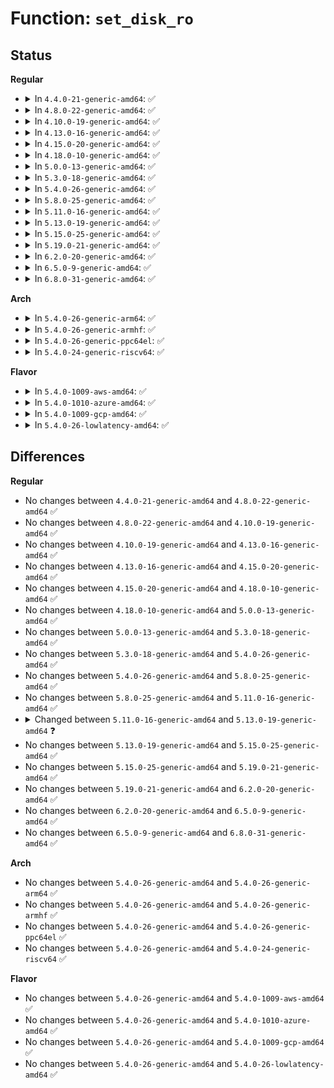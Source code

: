 # Function: <code>set_disk_ro</code>

## Status
<b>Regular</b>
<ul>
<li>
<details>
<summary>In <code>4.4.0-21-generic-amd64</code>: ✅</summary>

```c
void set_disk_ro(struct gendisk * disk, int flag)
```

```json
{
  "name": "set_disk_ro",
  "collision_type": "Unique Global",
  "inline_type": "No",
  "funcs": [
    {
      "addr": 18446744071582817520,
      "name": "set_disk_ro",
      "external": true,
      "loc": "block/genhd.c:1351",
      "file": "block/genhd.c",
      "inline": "seen, unknown",
      "caller_inline": [],
      "caller_func": [
        "drivers/block/virtio_blk.c:virtblk_probe",
        "drivers/block/xen-blkfront.c:xlvbd_alloc_gendisk",
        "drivers/nvdimm/bus.c:nvdimm_revalidate_disk",
        "drivers/scsi/sd.c:sd_revalidate_disk",
        "drivers/scsi/sd.c:sd_revalidate_disk",
        "drivers/md/md.c:restart_array",
        "drivers/md/md.c:md_set_readonly",
        "drivers/md/md.c:do_md_stop",
        "drivers/md/md.c:array_state_store",
        "drivers/md/md.c:array_state_store",
        "drivers/md/md.c:array_state_store",
        "drivers/md/md.c:md_ioctl",
        "drivers/md/dm-ioctl.c:dev_suspend",
        "drivers/md/dm-ioctl.c:dev_suspend"
      ]
    }
  ],
  "symbols": [
    {
      "addr": 18446744071582817520,
      "name": "set_disk_ro",
      "section": ".text",
      "bind": "STB_GLOBAL",
      "size": 221
    }
  ]
}
```
</details>
</li>
<li>
<details>
<summary>In <code>4.8.0-22-generic-amd64</code>: ✅</summary>

```c
void set_disk_ro(struct gendisk * disk, int flag)
```

```json
{
  "name": "set_disk_ro",
  "collision_type": "Unique Global",
  "inline_type": "No",
  "funcs": [
    {
      "addr": 18446744071583096672,
      "name": "set_disk_ro",
      "external": true,
      "loc": "block/genhd.c:1380",
      "file": "block/genhd.c",
      "inline": "seen, unknown",
      "caller_inline": [],
      "caller_func": [
        "drivers/block/virtio_blk.c:virtblk_probe",
        "drivers/block/xen-blkfront.c:xlvbd_alloc_gendisk",
        "drivers/nvdimm/bus.c:nvdimm_revalidate_disk",
        "drivers/scsi/sd.c:sd_revalidate_disk",
        "drivers/scsi/sd.c:sd_revalidate_disk",
        "drivers/md/md.c:md_ioctl",
        "drivers/md/md.c:do_md_stop",
        "drivers/md/md.c:md_set_readonly",
        "drivers/md/md.c:restart_array",
        "drivers/md/md.c:array_state_store",
        "drivers/md/md.c:array_state_store",
        "drivers/md/md.c:array_state_store",
        "drivers/md/dm-ioctl.c:dev_suspend",
        "drivers/md/dm-ioctl.c:dev_suspend"
      ]
    }
  ],
  "symbols": [
    {
      "addr": 18446744071583096672,
      "name": "set_disk_ro",
      "section": ".text",
      "bind": "STB_GLOBAL",
      "size": 221
    }
  ]
}
```
</details>
</li>
<li>
<details>
<summary>In <code>4.10.0-19-generic-amd64</code>: ✅</summary>

```c
void set_disk_ro(struct gendisk * disk, int flag)
```

```json
{
  "name": "set_disk_ro",
  "collision_type": "Unique Global",
  "inline_type": "No",
  "funcs": [
    {
      "addr": 18446744071583208176,
      "name": "set_disk_ro",
      "external": true,
      "loc": "block/genhd.c:1380",
      "file": "block/genhd.c",
      "inline": "seen, unknown",
      "caller_inline": [],
      "caller_func": [
        "drivers/block/xen-blkfront.c:xlvbd_alloc_gendisk",
        "drivers/nvdimm/bus.c:nvdimm_revalidate_disk",
        "drivers/scsi/sd.c:sd_revalidate_disk",
        "drivers/scsi/sd.c:sd_revalidate_disk",
        "drivers/md/md.c:md_ioctl",
        "drivers/md/md.c:do_md_stop",
        "drivers/md/md.c:md_set_readonly",
        "drivers/md/md.c:restart_array",
        "drivers/md/md.c:array_state_store",
        "drivers/md/md.c:array_state_store",
        "drivers/md/md.c:array_state_store",
        "drivers/md/dm-ioctl.c:dev_suspend",
        "drivers/md/dm-ioctl.c:dev_suspend"
      ]
    }
  ],
  "symbols": [
    {
      "addr": 18446744071583208176,
      "name": "set_disk_ro",
      "section": ".text",
      "bind": "STB_GLOBAL",
      "size": 221
    }
  ]
}
```
</details>
</li>
<li>
<details>
<summary>In <code>4.13.0-16-generic-amd64</code>: ✅</summary>

```c
void set_disk_ro(struct gendisk * disk, int flag)
```

```json
{
  "name": "set_disk_ro",
  "collision_type": "Unique Global",
  "inline_type": "No",
  "funcs": [
    {
      "addr": 18446744071583266336,
      "name": "set_disk_ro",
      "external": true,
      "loc": "block/genhd.c:1403",
      "file": "block/genhd.c",
      "inline": "seen, unknown",
      "caller_inline": [],
      "caller_func": [
        "drivers/block/xen-blkfront.c:xlvbd_alloc_gendisk",
        "drivers/nvdimm/bus.c:nvdimm_revalidate_disk",
        "drivers/scsi/sd.c:sd_revalidate_disk",
        "drivers/scsi/sd.c:sd_revalidate_disk",
        "drivers/md/md.c:md_ioctl",
        "drivers/md/md.c:do_md_stop",
        "drivers/md/md.c:md_set_readonly",
        "drivers/md/md.c:restart_array",
        "drivers/md/md.c:md_run",
        "drivers/md/md.c:array_state_store",
        "drivers/md/md.c:array_state_store",
        "drivers/md/md.c:array_state_store",
        "drivers/md/dm-ioctl.c:dev_suspend",
        "drivers/md/dm-ioctl.c:dev_suspend"
      ]
    }
  ],
  "symbols": [
    {
      "addr": 18446744071583266336,
      "name": "set_disk_ro",
      "section": ".text",
      "bind": "STB_GLOBAL",
      "size": 226
    }
  ]
}
```
</details>
</li>
<li>
<details>
<summary>In <code>4.15.0-20-generic-amd64</code>: ✅</summary>

```c
void set_disk_ro(struct gendisk * disk, int flag)
```

```json
{
  "name": "set_disk_ro",
  "collision_type": "Unique Global",
  "inline_type": "No",
  "funcs": [
    {
      "addr": 18446744071583446016,
      "name": "set_disk_ro",
      "external": true,
      "loc": "block/genhd.c:1487",
      "file": "block/genhd.c",
      "inline": "seen, unknown",
      "caller_inline": [],
      "caller_func": [
        "drivers/block/xen-blkfront.c:xlvbd_alloc_gendisk",
        "drivers/nvdimm/bus.c:nvdimm_revalidate_disk",
        "drivers/scsi/sd.c:sd_revalidate_disk",
        "drivers/scsi/sd.c:sd_revalidate_disk",
        "drivers/md/md.c:md_ioctl",
        "drivers/md/md.c:do_md_stop",
        "drivers/md/md.c:md_set_readonly",
        "drivers/md/md.c:restart_array",
        "drivers/md/md.c:md_run",
        "drivers/md/md.c:array_state_store",
        "drivers/md/md.c:array_state_store",
        "drivers/md/md.c:array_state_store",
        "drivers/md/dm-ioctl.c:dev_suspend",
        "drivers/md/dm-ioctl.c:dev_suspend"
      ]
    }
  ],
  "symbols": [
    {
      "addr": 18446744071583446016,
      "name": "set_disk_ro",
      "section": ".text",
      "bind": "STB_GLOBAL",
      "size": 226
    }
  ]
}
```
</details>
</li>
<li>
<details>
<summary>In <code>4.18.0-10-generic-amd64</code>: ✅</summary>

```c
void set_disk_ro(struct gendisk * disk, int flag)
```

```json
{
  "name": "set_disk_ro",
  "collision_type": "Unique Global",
  "inline_type": "No",
  "funcs": [
    {
      "addr": 18446744071583657248,
      "name": "set_disk_ro",
      "external": true,
      "loc": "block/genhd.c:1522",
      "file": "block/genhd.c",
      "inline": "seen, unknown",
      "caller_inline": [],
      "caller_func": [
        "drivers/block/xen-blkfront.c:xlvbd_alloc_gendisk",
        "drivers/nvdimm/bus.c:nvdimm_revalidate_disk",
        "drivers/scsi/sd.c:sd_revalidate_disk",
        "drivers/scsi/sd.c:sd_revalidate_disk",
        "drivers/md/md.c:md_ioctl",
        "drivers/md/md.c:do_md_stop",
        "drivers/md/md.c:md_set_readonly",
        "drivers/md/md.c:restart_array",
        "drivers/md/md.c:md_run",
        "drivers/md/md.c:array_state_store",
        "drivers/md/md.c:array_state_store",
        "drivers/md/md.c:array_state_store",
        "drivers/md/dm-ioctl.c:dev_suspend",
        "drivers/md/dm-ioctl.c:dev_suspend"
      ]
    }
  ],
  "symbols": [
    {
      "addr": 18446744071583657248,
      "name": "set_disk_ro",
      "section": ".text",
      "bind": "STB_GLOBAL",
      "size": 226
    }
  ]
}
```
</details>
</li>
<li>
<details>
<summary>In <code>5.0.0-13-generic-amd64</code>: ✅</summary>

```c
void set_disk_ro(struct gendisk * disk, int flag)
```

```json
{
  "name": "set_disk_ro",
  "collision_type": "Unique Global",
  "inline_type": "No",
  "funcs": [
    {
      "addr": 18446744071583763520,
      "name": "set_disk_ro",
      "external": true,
      "loc": "block/genhd.c:1547",
      "file": "block/genhd.c",
      "inline": "seen, unknown",
      "caller_inline": [],
      "caller_func": [
        "drivers/block/xen-blkfront.c:xlvbd_alloc_gendisk",
        "drivers/nvdimm/bus.c:nvdimm_revalidate_disk",
        "drivers/scsi/sd.c:sd_revalidate_disk",
        "drivers/scsi/sd.c:sd_revalidate_disk",
        "drivers/md/md.c:md_ioctl",
        "drivers/md/md.c:do_md_stop",
        "drivers/md/md.c:md_set_readonly",
        "drivers/md/md.c:restart_array",
        "drivers/md/md.c:md_run",
        "drivers/md/md.c:array_state_store",
        "drivers/md/md.c:array_state_store",
        "drivers/md/md.c:array_state_store",
        "drivers/md/dm-ioctl.c:dev_suspend",
        "drivers/md/dm-ioctl.c:dev_suspend"
      ]
    }
  ],
  "symbols": [
    {
      "addr": 18446744071583763520,
      "name": "set_disk_ro",
      "section": ".text",
      "bind": "STB_GLOBAL",
      "size": 226
    }
  ]
}
```
</details>
</li>
<li>
<details>
<summary>In <code>5.3.0-18-generic-amd64</code>: ✅</summary>

```c
void set_disk_ro(struct gendisk * disk, int flag)
```

```json
{
  "name": "set_disk_ro",
  "collision_type": "Unique Global",
  "inline_type": "No",
  "funcs": [
    {
      "addr": 18446744071583953008,
      "name": "set_disk_ro",
      "external": true,
      "loc": "block/genhd.c:1568",
      "file": "block/genhd.c",
      "inline": "seen, unknown",
      "caller_inline": [],
      "caller_func": [
        "drivers/block/xen-blkfront.c:xlvbd_alloc_gendisk",
        "drivers/nvdimm/bus.c:nvdimm_revalidate_disk",
        "drivers/scsi/sd.c:sd_revalidate_disk",
        "drivers/scsi/sd.c:sd_revalidate_disk",
        "drivers/md/md.c:md_ioctl",
        "drivers/md/md.c:do_md_stop",
        "drivers/md/md.c:md_set_readonly",
        "drivers/md/md.c:restart_array",
        "drivers/md/md.c:md_run",
        "drivers/md/md.c:array_state_store",
        "drivers/md/md.c:array_state_store",
        "drivers/md/md.c:array_state_store",
        "drivers/md/dm-ioctl.c:dev_suspend",
        "drivers/md/dm-ioctl.c:dev_suspend",
        "drivers/md/dm-ioctl.c:dm_early_create"
      ]
    }
  ],
  "symbols": [
    {
      "addr": 18446744071583953008,
      "name": "set_disk_ro",
      "section": ".text",
      "bind": "STB_GLOBAL",
      "size": 223
    }
  ]
}
```
</details>
</li>
<li>
<details>
<summary>In <code>5.4.0-26-generic-amd64</code>: ✅</summary>

```c
void set_disk_ro(struct gendisk * disk, int flag)
```

```json
{
  "name": "set_disk_ro",
  "collision_type": "Unique Global",
  "inline_type": "No",
  "funcs": [
    {
      "addr": 18446744071584056480,
      "name": "set_disk_ro",
      "external": true,
      "loc": "block/genhd.c:1577",
      "file": "block/genhd.c",
      "inline": "seen, unknown",
      "caller_inline": [],
      "caller_func": [
        "drivers/block/xen-blkfront.c:xlvbd_alloc_gendisk",
        "drivers/nvdimm/bus.c:nvdimm_revalidate_disk",
        "drivers/scsi/sd.c:sd_revalidate_disk",
        "drivers/scsi/sd.c:sd_revalidate_disk",
        "drivers/md/md.c:md_ioctl",
        "drivers/md/md.c:do_md_stop",
        "drivers/md/md.c:md_set_readonly",
        "drivers/md/md.c:restart_array",
        "drivers/md/md.c:md_run",
        "drivers/md/md.c:array_state_store",
        "drivers/md/md.c:array_state_store",
        "drivers/md/md.c:array_state_store",
        "drivers/md/dm-ioctl.c:dev_suspend",
        "drivers/md/dm-ioctl.c:dev_suspend",
        "drivers/md/dm-ioctl.c:dm_early_create"
      ]
    }
  ],
  "symbols": [
    {
      "addr": 18446744071584056480,
      "name": "set_disk_ro",
      "section": ".text",
      "bind": "STB_GLOBAL",
      "size": 223
    }
  ]
}
```
</details>
</li>
<li>
<details>
<summary>In <code>5.8.0-25-generic-amd64</code>: ✅</summary>

```c
void set_disk_ro(struct gendisk * disk, int flag)
```

```json
{
  "name": "set_disk_ro",
  "collision_type": "Unique Global",
  "inline_type": "No",
  "funcs": [
    {
      "addr": 18446744071584451872,
      "name": "set_disk_ro",
      "external": true,
      "loc": "block/genhd.c:1790",
      "file": "block/genhd.c",
      "inline": "seen, unknown",
      "caller_inline": [],
      "caller_func": [
        "drivers/block/xen-blkfront.c:xlvbd_alloc_gendisk",
        "drivers/nvdimm/bus.c:nvdimm_revalidate_disk",
        "drivers/scsi/sd.c:sd_read_write_protect_flag",
        "drivers/scsi/sd.c:sd_read_write_protect_flag",
        "drivers/md/md.c:md_ioctl",
        "drivers/md/md.c:do_md_stop",
        "drivers/md/md.c:md_set_readonly",
        "drivers/md/md.c:restart_array",
        "drivers/md/md.c:md_run",
        "drivers/md/md.c:array_state_store",
        "drivers/md/md.c:array_state_store",
        "drivers/md/md.c:array_state_store",
        "drivers/md/dm-ioctl.c:do_resume",
        "drivers/md/dm-ioctl.c:do_resume",
        "drivers/md/dm-ioctl.c:dm_early_create"
      ]
    }
  ],
  "symbols": [
    {
      "addr": 18446744071584451872,
      "name": "set_disk_ro",
      "section": ".text",
      "bind": "STB_GLOBAL",
      "size": 226
    }
  ]
}
```
</details>
</li>
<li>
<details>
<summary>In <code>5.11.0-16-generic-amd64</code>: ✅</summary>

```c
void set_disk_ro(struct gendisk * disk, int flag)
```

```json
{
  "name": "set_disk_ro",
  "collision_type": "Unique Global",
  "inline_type": "No",
  "funcs": [
    {
      "addr": 18446744071584572160,
      "name": "set_disk_ro",
      "external": true,
      "loc": "block/genhd.c:1640",
      "file": "block/genhd.c",
      "inline": "seen, unknown",
      "caller_inline": [],
      "caller_func": [
        "drivers/block/loop.c:loop_configure",
        "drivers/block/xen-blkfront.c:xlvbd_alloc_gendisk",
        "drivers/nvdimm/bus.c:nvdimm_check_and_set_ro",
        "drivers/scsi/sd.c:sd_read_write_protect_flag",
        "drivers/scsi/sd.c:sd_read_write_protect_flag",
        "drivers/md/md.c:do_md_stop",
        "drivers/md/md.c:md_set_readonly",
        "drivers/md/md.c:restart_array",
        "drivers/md/md.c:md_run",
        "drivers/md/md.c:array_state_store",
        "drivers/md/md.c:array_state_store",
        "drivers/md/md.c:array_state_store",
        "drivers/md/dm-ioctl.c:do_resume",
        "drivers/md/dm-ioctl.c:do_resume",
        "drivers/md/dm-ioctl.c:dm_early_create"
      ]
    }
  ],
  "symbols": [
    {
      "addr": 18446744071584572160,
      "name": "set_disk_ro",
      "section": ".text",
      "bind": "STB_GLOBAL",
      "size": 230
    }
  ]
}
```
</details>
</li>
<li>
<details>
<summary>In <code>5.13.0-19-generic-amd64</code>: ✅</summary>

```c
void set_disk_ro(struct gendisk * disk, bool read_only)
```

```json
{
  "name": "set_disk_ro",
  "collision_type": "Unique Global",
  "inline_type": "No",
  "funcs": [
    {
      "addr": 18446744071584604560,
      "name": "set_disk_ro",
      "external": true,
      "loc": "block/genhd.c:1353",
      "file": "block/genhd.c",
      "inline": "seen, unknown",
      "caller_inline": [],
      "caller_func": [
        "drivers/block/loop.c:loop_configure",
        "drivers/block/xen-blkfront.c:xlvbd_alloc_gendisk",
        "drivers/nvdimm/bus.c:nvdimm_check_and_set_ro",
        "drivers/scsi/sd.c:sd_read_write_protect_flag",
        "drivers/scsi/sd.c:sd_read_write_protect_flag",
        "drivers/md/md.c:do_md_stop",
        "drivers/md/md.c:md_set_readonly",
        "drivers/md/md.c:restart_array",
        "drivers/md/md.c:md_run",
        "drivers/md/md.c:array_state_store",
        "drivers/md/md.c:array_state_store",
        "drivers/md/md.c:array_state_store",
        "drivers/md/dm-ioctl.c:do_resume",
        "drivers/md/dm-ioctl.c:do_resume",
        "drivers/md/dm-ioctl.c:dm_early_create"
      ]
    }
  ],
  "symbols": [
    {
      "addr": 18446744071584604560,
      "name": "set_disk_ro",
      "section": ".text",
      "bind": "STB_GLOBAL",
      "size": 183
    }
  ]
}
```
</details>
</li>
<li>
<details>
<summary>In <code>5.15.0-25-generic-amd64</code>: ✅</summary>

```c
void set_disk_ro(struct gendisk * disk, bool read_only)
```

```json
{
  "name": "set_disk_ro",
  "collision_type": "Unique Global",
  "inline_type": "No",
  "funcs": [
    {
      "addr": 18446744071585020048,
      "name": "set_disk_ro",
      "external": true,
      "loc": "block/genhd.c:1400",
      "file": "block/genhd.c",
      "inline": "seen, unknown",
      "caller_inline": [],
      "caller_func": [
        "drivers/block/loop.c:loop_configure",
        "drivers/block/xen-blkfront.c:xlvbd_alloc_gendisk",
        "drivers/nvdimm/bus.c:nvdimm_check_and_set_ro",
        "drivers/scsi/sd.c:sd_read_write_protect_flag",
        "drivers/scsi/sd.c:sd_read_write_protect_flag",
        "drivers/md/md.c:do_md_stop",
        "drivers/md/md.c:md_set_readonly",
        "drivers/md/md.c:restart_array",
        "drivers/md/md.c:md_run",
        "drivers/md/md.c:array_state_store",
        "drivers/md/md.c:array_state_store",
        "drivers/md/md.c:array_state_store",
        "drivers/md/dm-ioctl.c:do_resume",
        "drivers/md/dm-ioctl.c:do_resume",
        "drivers/md/dm-ioctl.c:dm_early_create"
      ]
    }
  ],
  "symbols": [
    {
      "addr": 18446744071585020048,
      "name": "set_disk_ro",
      "section": ".text",
      "bind": "STB_GLOBAL",
      "size": 183
    }
  ]
}
```
</details>
</li>
<li>
<details>
<summary>In <code>5.19.0-21-generic-amd64</code>: ✅</summary>

```c
void set_disk_ro(struct gendisk * disk, bool read_only)
```

```json
{
  "name": "set_disk_ro",
  "collision_type": "Unique Global",
  "inline_type": "No",
  "funcs": [
    {
      "addr": 18446744071585737456,
      "name": "set_disk_ro",
      "external": true,
      "loc": "block/genhd.c:1466",
      "file": "block/genhd.c",
      "inline": "seen, unknown",
      "caller_inline": [],
      "caller_func": [
        "drivers/block/loop.c:loop_configure",
        "drivers/block/xen-blkfront.c:xlvbd_alloc_gendisk",
        "drivers/nvdimm/bus.c:nvdimm_check_and_set_ro",
        "drivers/scsi/sd.c:sd_read_write_protect_flag",
        "drivers/scsi/sd.c:sd_read_write_protect_flag",
        "drivers/md/md.c:do_md_stop",
        "drivers/md/md.c:md_set_readonly",
        "drivers/md/md.c:restart_array",
        "drivers/md/md.c:md_run",
        "drivers/md/md.c:array_state_store",
        "drivers/md/md.c:array_state_store",
        "drivers/md/md.c:array_state_store",
        "drivers/md/dm-ioctl.c:do_resume",
        "drivers/md/dm-ioctl.c:do_resume",
        "drivers/md/dm-ioctl.c:dm_early_create"
      ]
    }
  ],
  "symbols": [
    {
      "addr": 18446744071585737456,
      "name": "set_disk_ro",
      "section": ".text",
      "bind": "STB_GLOBAL",
      "size": 195
    }
  ]
}
```
</details>
</li>
<li>
<details>
<summary>In <code>6.2.0-20-generic-amd64</code>: ✅</summary>

```c
void set_disk_ro(struct gendisk * disk, bool read_only)
```

```json
{
  "name": "set_disk_ro",
  "collision_type": "Unique Global",
  "inline_type": "No",
  "funcs": [
    {
      "addr": 18446744071586516848,
      "name": "set_disk_ro",
      "external": true,
      "loc": "block/genhd.c:1476",
      "file": "block/genhd.c",
      "inline": "seen, unknown",
      "caller_inline": [],
      "caller_func": [
        "drivers/block/loop.c:loop_configure",
        "drivers/block/xen-blkfront.c:xlvbd_alloc_gendisk",
        "drivers/nvdimm/bus.c:nvdimm_check_and_set_ro",
        "drivers/scsi/sd.c:sd_read_write_protect_flag",
        "drivers/scsi/sd.c:sd_read_write_protect_flag",
        "drivers/md/md.c:do_md_stop",
        "drivers/md/md.c:md_set_readonly",
        "drivers/md/md.c:restart_array",
        "drivers/md/md.c:md_run",
        "drivers/md/md.c:array_state_store",
        "drivers/md/md.c:array_state_store",
        "drivers/md/md.c:array_state_store",
        "drivers/md/dm-ioctl.c:do_resume",
        "drivers/md/dm-ioctl.c:do_resume",
        "drivers/md/dm-ioctl.c:dm_early_create"
      ]
    }
  ],
  "symbols": [
    {
      "addr": 18446744071586516848,
      "name": "set_disk_ro",
      "section": ".text",
      "bind": "STB_GLOBAL",
      "size": 201
    }
  ]
}
```
</details>
</li>
<li>
<details>
<summary>In <code>6.5.0-9-generic-amd64</code>: ✅</summary>

```c
void set_disk_ro(struct gendisk * disk, bool read_only)
```

```json
{
  "name": "set_disk_ro",
  "collision_type": "Unique Global",
  "inline_type": "No",
  "funcs": [
    {
      "addr": 18446744071586764096,
      "name": "set_disk_ro",
      "external": true,
      "loc": "block/genhd.c:1439",
      "file": "block/genhd.c",
      "inline": "seen, unknown",
      "caller_inline": [],
      "caller_func": [
        "drivers/block/loop.c:loop_configure",
        "drivers/block/virtio_blk.c:virtblk_probe",
        "drivers/block/xen-blkfront.c:xlvbd_alloc_gendisk",
        "drivers/nvdimm/bus.c:nvdimm_check_and_set_ro",
        "drivers/scsi/sd.c:sd_read_write_protect_flag",
        "drivers/scsi/sd.c:sd_read_write_protect_flag",
        "drivers/md/md.c:do_md_stop",
        "drivers/md/md.c:md_set_readonly",
        "drivers/md/md.c:restart_array",
        "drivers/md/md.c:md_run",
        "drivers/md/md.c:array_state_store",
        "drivers/md/md.c:array_state_store",
        "drivers/md/md.c:array_state_store",
        "drivers/md/dm-ioctl.c:do_resume",
        "drivers/md/dm-ioctl.c:do_resume",
        "drivers/md/dm-ioctl.c:dm_early_create"
      ]
    }
  ],
  "symbols": [
    {
      "addr": 18446744071586764096,
      "name": "set_disk_ro",
      "section": ".text",
      "bind": "STB_GLOBAL",
      "size": 204
    }
  ]
}
```
</details>
</li>
<li>
<details>
<summary>In <code>6.8.0-31-generic-amd64</code>: ✅</summary>

```c
void set_disk_ro(struct gendisk * disk, bool read_only)
```

```json
{
  "name": "set_disk_ro",
  "collision_type": "Unique Global",
  "inline_type": "No",
  "funcs": [
    {
      "addr": 18446744071587036576,
      "name": "set_disk_ro",
      "external": true,
      "loc": "block/genhd.c:1452",
      "file": "block/genhd.c",
      "inline": "seen, unknown",
      "caller_inline": [],
      "caller_func": [
        "drivers/block/loop.c:loop_configure",
        "drivers/block/virtio_blk.c:virtblk_probe",
        "drivers/block/xen-blkfront.c:xlvbd_alloc_gendisk",
        "drivers/nvdimm/bus.c:nvdimm_check_and_set_ro",
        "drivers/scsi/sd.c:sd_read_write_protect_flag",
        "drivers/scsi/sd.c:sd_read_write_protect_flag",
        "drivers/md/md.c:do_md_stop",
        "drivers/md/md.c:md_set_readonly",
        "drivers/md/md.c:restart_array",
        "drivers/md/md.c:md_run",
        "drivers/md/md.c:array_state_store",
        "drivers/md/md.c:array_state_store",
        "drivers/md/md.c:array_state_store",
        "drivers/md/dm-ioctl.c:do_resume",
        "drivers/md/dm-ioctl.c:do_resume",
        "drivers/md/dm-ioctl.c:dm_early_create"
      ]
    }
  ],
  "symbols": [
    {
      "addr": 18446744071587036576,
      "name": "set_disk_ro",
      "section": ".text",
      "bind": "STB_GLOBAL",
      "size": 204
    }
  ]
}
```
</details>
</li>
</ul>
<b>Arch</b>
<ul>
<li>
<details>
<summary>In <code>5.4.0-26-generic-arm64</code>: ✅</summary>

```c
void set_disk_ro(struct gendisk * disk, int flag)
```

```json
{
  "name": "set_disk_ro",
  "collision_type": "Unique Global",
  "inline_type": "No",
  "funcs": [
    {
      "addr": 18446603336495896552,
      "name": "set_disk_ro",
      "external": true,
      "loc": "block/genhd.c:1577",
      "file": "block/genhd.c",
      "inline": "seen, unknown",
      "caller_inline": [],
      "caller_func": [
        "drivers/block/xen-blkfront.c:xlvbd_alloc_gendisk",
        "drivers/nvdimm/bus.c:nvdimm_revalidate_disk",
        "drivers/scsi/sd.c:sd_revalidate_disk",
        "drivers/scsi/sd.c:sd_revalidate_disk",
        "drivers/md/md.c:md_ioctl",
        "drivers/md/md.c:do_md_stop",
        "drivers/md/md.c:md_set_readonly",
        "drivers/md/md.c:restart_array",
        "drivers/md/md.c:md_run",
        "drivers/md/md.c:array_state_store",
        "drivers/md/md.c:array_state_store",
        "drivers/md/md.c:array_state_store",
        "drivers/md/dm-ioctl.c:dev_suspend",
        "drivers/md/dm-ioctl.c:dev_suspend",
        "drivers/md/dm-ioctl.c:dm_early_create",
        "drivers/mmc/core/block.c:mmc_blk_alloc_req",
        "drivers/mmc/core/block.c:force_ro_store"
      ]
    }
  ],
  "symbols": [
    {
      "addr": 18446603336495896552,
      "name": "set_disk_ro",
      "section": ".text",
      "bind": "STB_GLOBAL",
      "size": 224
    }
  ]
}
```
</details>
</li>
<li>
<details>
<summary>In <code>5.4.0-26-generic-armhf</code>: ✅</summary>

```c
void set_disk_ro(struct gendisk * disk, int flag)
```

```json
{
  "name": "set_disk_ro",
  "collision_type": "Unique Global",
  "inline_type": "No",
  "funcs": [
    {
      "addr": 3229243400,
      "name": "set_disk_ro",
      "external": true,
      "loc": "block/genhd.c:1577",
      "file": "block/genhd.c",
      "inline": "seen, unknown",
      "caller_inline": [],
      "caller_func": [
        "drivers/scsi/sd.c:sd_revalidate_disk",
        "drivers/scsi/sd.c:sd_revalidate_disk",
        "drivers/mtd/mtd_blkdevs.c:add_mtd_blktrans_dev",
        "drivers/md/md.c:md_ioctl",
        "drivers/md/md.c:do_md_stop",
        "drivers/md/md.c:md_set_readonly",
        "drivers/md/md.c:restart_array",
        "drivers/md/md.c:md_run",
        "drivers/md/md.c:array_state_store",
        "drivers/md/md.c:array_state_store",
        "drivers/md/md.c:array_state_store",
        "drivers/md/dm-ioctl.c:dev_suspend",
        "drivers/md/dm-ioctl.c:dev_suspend",
        "drivers/md/dm-ioctl.c:dm_early_create",
        "drivers/mmc/core/block.c:mmc_blk_alloc_req",
        "drivers/mmc/core/block.c:force_ro_store"
      ]
    }
  ],
  "symbols": [
    {
      "addr": 3229243400,
      "name": "set_disk_ro",
      "section": ".text",
      "bind": "STB_GLOBAL",
      "size": 248
    }
  ]
}
```
</details>
</li>
<li>
<details>
<summary>In <code>5.4.0-26-generic-ppc64el</code>: ✅</summary>

```c
void set_disk_ro(struct gendisk * disk, int flag)
```

```json
{
  "name": "set_disk_ro",
  "collision_type": "Unique Global",
  "inline_type": "No",
  "funcs": [
    {
      "addr": 13835058055290102016,
      "name": "set_disk_ro",
      "external": true,
      "loc": "block/genhd.c:1577",
      "file": "block/genhd.c",
      "inline": "seen, unknown",
      "caller_inline": [],
      "caller_func": [
        "drivers/nvdimm/bus.c:nvdimm_revalidate_disk",
        "drivers/scsi/sd.c:sd_revalidate_disk",
        "drivers/scsi/sd.c:sd_revalidate_disk",
        "drivers/md/md.c:md_ioctl",
        "drivers/md/md.c:do_md_stop",
        "drivers/md/md.c:md_set_readonly",
        "drivers/md/md.c:restart_array",
        "drivers/md/md.c:md_run",
        "drivers/md/md.c:array_state_store",
        "drivers/md/md.c:array_state_store",
        "drivers/md/dm-ioctl.c:dev_suspend",
        "drivers/md/dm-ioctl.c:dev_suspend",
        "drivers/md/dm-ioctl.c:dm_early_create"
      ]
    }
  ],
  "symbols": [
    {
      "addr": 13835058055290102016,
      "name": "set_disk_ro",
      "section": ".text",
      "bind": "STB_GLOBAL",
      "size": 300
    }
  ]
}
```
</details>
</li>
<li>
<details>
<summary>In <code>5.4.0-24-generic-riscv64</code>: ✅</summary>

```c
void set_disk_ro(struct gendisk * disk, int flag)
```

```json
{
  "name": "set_disk_ro",
  "collision_type": "Unique Global",
  "inline_type": "No",
  "funcs": [
    {
      "addr": 18446743936275013390,
      "name": "set_disk_ro",
      "external": true,
      "loc": "block/genhd.c:1577",
      "file": "block/genhd.c",
      "inline": "seen, unknown",
      "caller_inline": [],
      "caller_func": [
        "drivers/nvdimm/bus.c:nvdimm_revalidate_disk",
        "drivers/scsi/sd.c:sd_revalidate_disk",
        "drivers/scsi/sd.c:sd_revalidate_disk",
        "drivers/md/md.c:md_ioctl",
        "drivers/md/md.c:do_md_stop",
        "drivers/md/md.c:md_set_readonly",
        "drivers/md/md.c:restart_array",
        "drivers/md/md.c:md_run",
        "drivers/md/md.c:array_state_store",
        "drivers/md/md.c:array_state_store",
        "drivers/md/md.c:array_state_store",
        "drivers/md/dm-ioctl.c:dev_suspend",
        "drivers/md/dm-ioctl.c:dev_suspend",
        "drivers/md/dm-ioctl.c:dm_early_create",
        "drivers/mmc/core/block.c:mmc_blk_alloc_req",
        "drivers/mmc/core/block.c:force_ro_store"
      ]
    }
  ],
  "symbols": [
    {
      "addr": 18446743936275013390,
      "name": "set_disk_ro",
      "section": ".text",
      "bind": "STB_GLOBAL",
      "size": 182
    }
  ]
}
```
</details>
</li>
</ul>
<b>Flavor</b>
<ul>
<li>
<details>
<summary>In <code>5.4.0-1009-aws-amd64</code>: ✅</summary>

```c
void set_disk_ro(struct gendisk * disk, int flag)
```

```json
{
  "name": "set_disk_ro",
  "collision_type": "Unique Global",
  "inline_type": "No",
  "funcs": [
    {
      "addr": 18446744071584025216,
      "name": "set_disk_ro",
      "external": true,
      "loc": "block/genhd.c:1577",
      "file": "block/genhd.c",
      "inline": "seen, unknown",
      "caller_inline": [],
      "caller_func": [
        "drivers/block/xen-blkfront.c:xlvbd_alloc_gendisk",
        "drivers/nvdimm/bus.c:nvdimm_revalidate_disk",
        "drivers/scsi/sd.c:sd_revalidate_disk",
        "drivers/scsi/sd.c:sd_revalidate_disk",
        "drivers/nvme/host/core.c:nvme_update_disk_info",
        "drivers/nvme/host/core.c:nvme_update_disk_info",
        "drivers/md/md.c:md_ioctl",
        "drivers/md/md.c:do_md_stop",
        "drivers/md/md.c:md_set_readonly",
        "drivers/md/md.c:restart_array",
        "drivers/md/md.c:md_run",
        "drivers/md/md.c:array_state_store",
        "drivers/md/md.c:array_state_store",
        "drivers/md/md.c:array_state_store",
        "drivers/md/dm-ioctl.c:dev_suspend",
        "drivers/md/dm-ioctl.c:dev_suspend",
        "drivers/md/dm-ioctl.c:dm_early_create"
      ]
    }
  ],
  "symbols": [
    {
      "addr": 18446744071584025216,
      "name": "set_disk_ro",
      "section": ".text",
      "bind": "STB_GLOBAL",
      "size": 223
    }
  ]
}
```
</details>
</li>
<li>
<details>
<summary>In <code>5.4.0-1010-azure-amd64</code>: ✅</summary>

```c
void set_disk_ro(struct gendisk * disk, int flag)
```

```json
{
  "name": "set_disk_ro",
  "collision_type": "Unique Global",
  "inline_type": "No",
  "funcs": [
    {
      "addr": 18446744071583961024,
      "name": "set_disk_ro",
      "external": true,
      "loc": "block/genhd.c:1577",
      "file": "block/genhd.c",
      "inline": "seen, unknown",
      "caller_inline": [],
      "caller_func": [
        "drivers/nvdimm/bus.c:nvdimm_revalidate_disk",
        "drivers/scsi/sd.c:sd_revalidate_disk",
        "drivers/scsi/sd.c:sd_revalidate_disk",
        "drivers/nvme/host/core.c:nvme_update_disk_info",
        "drivers/nvme/host/core.c:nvme_update_disk_info",
        "drivers/md/md.c:md_ioctl",
        "drivers/md/md.c:do_md_stop",
        "drivers/md/md.c:md_set_readonly",
        "drivers/md/md.c:restart_array",
        "drivers/md/md.c:md_run",
        "drivers/md/md.c:array_state_store",
        "drivers/md/md.c:array_state_store",
        "drivers/md/md.c:array_state_store",
        "drivers/md/dm-ioctl.c:dev_suspend",
        "drivers/md/dm-ioctl.c:dev_suspend",
        "drivers/md/dm-ioctl.c:dm_early_create"
      ]
    }
  ],
  "symbols": [
    {
      "addr": 18446744071583961024,
      "name": "set_disk_ro",
      "section": ".text",
      "bind": "STB_GLOBAL",
      "size": 223
    }
  ]
}
```
</details>
</li>
<li>
<details>
<summary>In <code>5.4.0-1009-gcp-amd64</code>: ✅</summary>

```c
void set_disk_ro(struct gendisk * disk, int flag)
```

```json
{
  "name": "set_disk_ro",
  "collision_type": "Unique Global",
  "inline_type": "No",
  "funcs": [
    {
      "addr": 18446744071584008976,
      "name": "set_disk_ro",
      "external": true,
      "loc": "block/genhd.c:1577",
      "file": "block/genhd.c",
      "inline": "seen, unknown",
      "caller_inline": [],
      "caller_func": [
        "drivers/block/xen-blkfront.c:xlvbd_alloc_gendisk",
        "drivers/nvdimm/bus.c:nvdimm_revalidate_disk",
        "drivers/scsi/sd.c:sd_revalidate_disk",
        "drivers/scsi/sd.c:sd_revalidate_disk",
        "drivers/md/md.c:md_ioctl",
        "drivers/md/md.c:do_md_stop",
        "drivers/md/md.c:md_set_readonly",
        "drivers/md/md.c:restart_array",
        "drivers/md/md.c:md_run",
        "drivers/md/md.c:array_state_store",
        "drivers/md/md.c:array_state_store",
        "drivers/md/md.c:array_state_store",
        "drivers/md/dm-ioctl.c:dev_suspend",
        "drivers/md/dm-ioctl.c:dev_suspend",
        "drivers/md/dm-ioctl.c:dm_early_create"
      ]
    }
  ],
  "symbols": [
    {
      "addr": 18446744071584008976,
      "name": "set_disk_ro",
      "section": ".text",
      "bind": "STB_GLOBAL",
      "size": 223
    }
  ]
}
```
</details>
</li>
<li>
<details>
<summary>In <code>5.4.0-26-lowlatency-amd64</code>: ✅</summary>

```c
void set_disk_ro(struct gendisk * disk, int flag)
```

```json
{
  "name": "set_disk_ro",
  "collision_type": "Unique Global",
  "inline_type": "No",
  "funcs": [
    {
      "addr": 18446744071584111472,
      "name": "set_disk_ro",
      "external": true,
      "loc": "block/genhd.c:1577",
      "file": "block/genhd.c",
      "inline": "seen, unknown",
      "caller_inline": [],
      "caller_func": [
        "drivers/block/xen-blkfront.c:xlvbd_alloc_gendisk",
        "drivers/nvdimm/bus.c:nvdimm_revalidate_disk",
        "drivers/scsi/sd.c:sd_revalidate_disk",
        "drivers/scsi/sd.c:sd_revalidate_disk",
        "drivers/md/md.c:md_ioctl",
        "drivers/md/md.c:do_md_stop",
        "drivers/md/md.c:md_set_readonly",
        "drivers/md/md.c:restart_array",
        "drivers/md/md.c:md_run",
        "drivers/md/md.c:array_state_store",
        "drivers/md/md.c:array_state_store",
        "drivers/md/md.c:array_state_store",
        "drivers/md/dm-ioctl.c:dev_suspend",
        "drivers/md/dm-ioctl.c:dev_suspend",
        "drivers/md/dm-ioctl.c:dm_early_create"
      ]
    }
  ],
  "symbols": [
    {
      "addr": 18446744071584111472,
      "name": "set_disk_ro",
      "section": ".text",
      "bind": "STB_GLOBAL",
      "size": 233
    }
  ]
}
```
</details>
</li>
</ul>

## Differences
<b>Regular</b>
<ul>
<li>
No changes between <code>4.4.0-21-generic-amd64</code> and <code>4.8.0-22-generic-amd64</code> ✅
</li>
<li>
No changes between <code>4.8.0-22-generic-amd64</code> and <code>4.10.0-19-generic-amd64</code> ✅
</li>
<li>
No changes between <code>4.10.0-19-generic-amd64</code> and <code>4.13.0-16-generic-amd64</code> ✅
</li>
<li>
No changes between <code>4.13.0-16-generic-amd64</code> and <code>4.15.0-20-generic-amd64</code> ✅
</li>
<li>
No changes between <code>4.15.0-20-generic-amd64</code> and <code>4.18.0-10-generic-amd64</code> ✅
</li>
<li>
No changes between <code>4.18.0-10-generic-amd64</code> and <code>5.0.0-13-generic-amd64</code> ✅
</li>
<li>
No changes between <code>5.0.0-13-generic-amd64</code> and <code>5.3.0-18-generic-amd64</code> ✅
</li>
<li>
No changes between <code>5.3.0-18-generic-amd64</code> and <code>5.4.0-26-generic-amd64</code> ✅
</li>
<li>
No changes between <code>5.4.0-26-generic-amd64</code> and <code>5.8.0-25-generic-amd64</code> ✅
</li>
<li>
No changes between <code>5.8.0-25-generic-amd64</code> and <code>5.11.0-16-generic-amd64</code> ✅
</li>
<li>
<details>
<summary>Changed between <code>5.11.0-16-generic-amd64</code> and <code>5.13.0-19-generic-amd64</code> ❓</summary>
<ul>
<li>
<b>Param added. </b>
<code>bool read_only</code>
</li>
<li>
<b>Param removed. </b>
<code>int flag</code>
</li>
</ul>
</details>
</li>
<li>
No changes between <code>5.13.0-19-generic-amd64</code> and <code>5.15.0-25-generic-amd64</code> ✅
</li>
<li>
No changes between <code>5.15.0-25-generic-amd64</code> and <code>5.19.0-21-generic-amd64</code> ✅
</li>
<li>
No changes between <code>5.19.0-21-generic-amd64</code> and <code>6.2.0-20-generic-amd64</code> ✅
</li>
<li>
No changes between <code>6.2.0-20-generic-amd64</code> and <code>6.5.0-9-generic-amd64</code> ✅
</li>
<li>
No changes between <code>6.5.0-9-generic-amd64</code> and <code>6.8.0-31-generic-amd64</code> ✅
</li>
</ul>
<b>Arch</b>
<ul>
<li>
No changes between <code>5.4.0-26-generic-amd64</code> and <code>5.4.0-26-generic-arm64</code> ✅
</li>
<li>
No changes between <code>5.4.0-26-generic-amd64</code> and <code>5.4.0-26-generic-armhf</code> ✅
</li>
<li>
No changes between <code>5.4.0-26-generic-amd64</code> and <code>5.4.0-26-generic-ppc64el</code> ✅
</li>
<li>
No changes between <code>5.4.0-26-generic-amd64</code> and <code>5.4.0-24-generic-riscv64</code> ✅
</li>
</ul>
<b>Flavor</b>
<ul>
<li>
No changes between <code>5.4.0-26-generic-amd64</code> and <code>5.4.0-1009-aws-amd64</code> ✅
</li>
<li>
No changes between <code>5.4.0-26-generic-amd64</code> and <code>5.4.0-1010-azure-amd64</code> ✅
</li>
<li>
No changes between <code>5.4.0-26-generic-amd64</code> and <code>5.4.0-1009-gcp-amd64</code> ✅
</li>
<li>
No changes between <code>5.4.0-26-generic-amd64</code> and <code>5.4.0-26-lowlatency-amd64</code> ✅
</li>
</ul>
